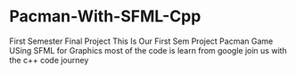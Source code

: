 # Pacman-With-SFML-Cpp
First Semester Final Project
This Is Our First Sem Project Pacman Game 
USing SFML for Graphics most of the code is learn from google join us with 
the c++ code journey
